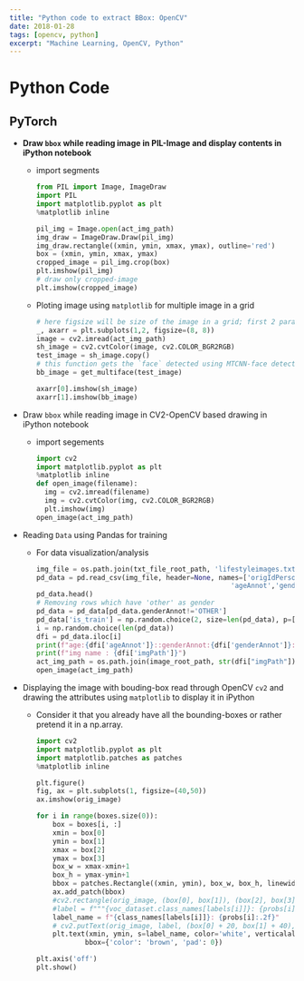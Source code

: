 ```yaml
---
title: "Python code to extract BBox: OpenCV"
date: 2018-01-28
tags: [opencv, python]
excerpt: "Machine Learning, OpenCV, Python"
---
```


# Python Code

## PyTorch

- **Draw `bbox` while reading image in PIL-Image and display contents in iPython notebook**

  - import segments
    ```python
    from PIL import Image, ImageDraw
    import PIL
    import matplotlib.pyplot as plt
    %matplotlib inline
    
    pil_img = Image.open(act_img_path)
    img_draw = ImageDraw.Draw(pil_img)
    img_draw.rectangle((xmin, ymin, xmax, ymax), outline='red')
    box = (xmin, ymin, xmax, ymax)
    cropped_image = pil_img.crop(box)
    plt.imshow(pil_img)
    # draw only cropped-image
    plt.imshow(cropped_image)
    ```
    
  - Ploting image using `matplotlib` for multiple image in a grid
    ```python
    # here figsize will be size of the image in a grid; first 2 params are `rows` and `cols` respectively.
    _, axarr = plt.subplots(1,2, figsize=(8, 8))
    image = cv2.imread(act_img_path)
    sh_image = cv2.cvtColor(image, cv2.COLOR_BGR2RGB)
    test_image = sh_image.copy()
    # this function gets the `face` detected using MTCNN-face detector
    bb_image = get_multiface(test_image)

    axarr[0].imshow(sh_image)
    axarr[1].imshow(bb_image)
    ```
    
- Draw `bbox` while reading image in CV2-OpenCV based drawing in iPython notebook

  - import segements
    ```python
    import cv2
    import matplotlib.pyplot as plt
    %matplotlib inline
    def open_image(filename):
      img = cv2.imread(filename)
      img = cv2.cvtColor(img, cv2.COLOR_BGR2RGB)
      plt.imshow(img)
    open_image(act_img_path)
    ```
    

- Reading `Data` using Pandas for training

  - For data visualization/analysis
    ```python
    img_file = os.path.join(txt_file_root_path, 'lifestyleimages.txt')
    pd_data = pd.read_csv(img_file, header=None, names=['origIdPerson','imgPath','age','gender','emotion','recognitionDB',
                                                    'ageAnnot','genderAnnot','emotionAnnot'])
    pd_data.head()
    # Removing rows which have 'other' as gender
    pd_data = pd_data[pd_data.genderAnnot!='OTHER']
    pd_data['is_train'] = np.random.choice(2, size=len(pd_data), p=[0.2, 0.8])
    i = np.random.choice(len(pd_data))
    dfi = pd_data.iloc[i]
    print(f"age:{dfi['ageAnnot']}::genderAnnot:{dfi['genderAnnot']}::emotionAnnot:{dfi['emotionAnnot']}")
    print(f"img name : {dfi['imgPath']}")
    act_img_path = os.path.join(image_root_path, str(dfi["imgPath"]))
    open_image(act_img_path)
    ```
    
- Displaying the image with bouding-box read through OpenCV `cv2` and drawing the attributes using `matplotlib` to display it in iPython

  - Consider it that you already have all the bounding-boxes or rather pretend it in a np.array.
    ```python
    import cv2
    import matplotlib.pyplot as plt
    import matplotlib.patches as patches
    %matplotlib inline
    
    plt.figure()
    fig, ax = plt.subplots(1, figsize=(40,50))
    ax.imshow(orig_image)
    
    for i in range(boxes.size(0)):
        box = boxes[i, :]
        xmin = box[0]
        ymin = box[1]
        xmax = box[2]
        ymax = box[3]
        box_w = xmax-xmin+1
        box_h = ymax-ymin+1
        bbox = patches.Rectangle((xmin, ymin), box_w, box_h, linewidth=2, edgecolor='red', facecolor='none')
        ax.add_patch(bbox)
        #cv2.rectangle(orig_image, (box[0], box[1]), (box[2], box[3]), (255, 255, 0), 4)
        #label = f"""{voc_dataset.class_names[labels[i]]}: {probs[i]:.2f}"""
        label_name = f"{class_names[labels[i]]}: {probs[i]:.2f}"
        # cv2.putText(orig_image, label, (box[0] + 20, box[1] + 40), cv2.FONT_HERSHEY_SIMPLEX, 1, (255, 0, 255),2)
        plt.text(xmin, ymin, s=label_name, color='white', verticalalignment='top',
                bbox={'color': 'brown', 'pad': 0})
    
    plt.axis('off')
    plt.show()
    
    ```
    

    
    